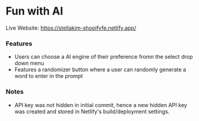 # Fun with AI 

Live Website: https://stellakim-shopifyfe.netlify.app/

### Features
- Users can choose a AI engine of their preference fromn the select drop down menu
- Features a randomizer button where a user can randomly generate a word to enter in the prompt


### Notes
- API key was not hidden in initial commit, hence a new hidden API key was created and stored in Netlify's build/deployment settings. 
